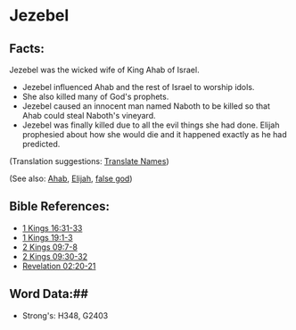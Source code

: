 # Jezebel #

## Facts: ##

Jezebel was the wicked wife of King Ahab of Israel.

* Jezebel influenced Ahab and the rest of Israel to worship idols.
* She also killed many of God's prophets.
* Jezebel caused an innocent man named Naboth to be killed so that Ahab could steal Naboth's vineyard.
* Jezebel was finally killed due to all the evil things she had done. Elijah prophesied about how she would die and it happened exactly as he had predicted.

(Translation suggestions: [Translate Names](rc://en/ta/man/translate/translate-names))

(See also: [Ahab](ahab.md), [Elijah](elijah.md), [false god](../kt/falsegod.md))

## Bible References: ##

* [1 Kings 16:31-33](rc://en/tn/help/1ki/16/31)
* [1 Kings 19:1-3](rc://en/tn/help/1ki/19/01)
* [2 Kings 09:7-8](rc://en/tn/help/2ki/09/07)
* [2 Kings 09:30-32](rc://en/tn/help/2ki/09/30)
* [Revelation 02:20-21](rc://en/tn/help/rev/02/20)

## Word Data:##

* Strong's: H348, G2403
